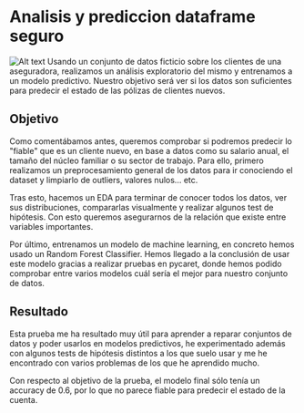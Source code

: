 # Analisis y prediccion dataframe seguro
![Alt text](https://d31dn7nfpuwjnm.cloudfront.net/images/valoraciones/0049/7296/seguros_que_debemos_tener_500_foro.jpg?1655183944 "cloudfront.net")
Usando un conjunto de datos ficticio sobre los clientes de una aseguradora, realizamos un análisis exploratorio del mismo y entrenamos a un modelo predictivo.
Nuestro objetivo será ver si los datos son suficientes para predecir el estado de las pólizas de clientes nuevos.

## Objetivo
Como comentábamos antes, queremos comprobar si podremos predecir lo "fiable" que es un cliente nuevo, en base a datos como su salario anual, el tamaño del núcleo familiar o su sector de trabajo.
Para ello, primero realizamos un preprocesamiento general de los datos para ir conociendo el dataset y limpiarlo de outliers, valores nulos... etc.

Tras esto, hacemos un EDA para terminar de conocer todos los datos, ver sus distribuciones, compararlas visualmente y realizar algunos test de hipótesis. Con esto queremos asegurarnos de la relación que existe entre variables importantes.

Por último, entrenamos un modelo de machine learning, en concreto hemos usado un Random Forest Classifier. Hemos llegado a la conclusión de usar este modelo gracias a realizar pruebas en pycaret, donde hemos podido comprobar entre varios modelos cuál sería el mejor para nuestro conjunto de datos.

## Resultado
Esta prueba me ha resultado muy útil para aprender a reparar conjuntos de datos y poder usarlos en modelos predictivos, he experimentado además con algunos tests de hipótesis distintos a los que suelo usar y me he encontrado con varios problemas de los que he aprendido mucho.

Con respecto al objetivo de la prueba, el modelo final sólo tenía un accuracy de 0.6, por lo que no parece fiable para predecir el estado de la cuenta.